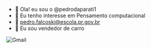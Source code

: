 - 👋 Ola! eu sou o  @pedrodaparati1
- 👀 Eu tenho interesse em Pensamento computacional
- 📧 pedro.falcoski@escola.pr.gov.br
- 🚙 Eu sou vendedor de carro 
 
![Gmail](https://img.shields.io/badge/Gmail-D14836?style=for-the-badge&logo=gmail&logoColor=white)
<!---
pedrodaparati/pedrodaparati is a ✨ special ✨ repository because its `README.md` (this file) appears on your GitHub profile.
You can click the Preview link to take a look at your changes.
--->

